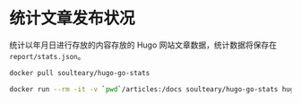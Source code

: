 # 统计文章发布状况

统计以年月日进行存放的内容存放的 Hugo 网站文章数据，统计数据将保存在 `report/stats.json`。

```bash
docker pull soulteary/hugo-go-stats

docker run --rm -it -v `pwd`/articles:/docs soulteary/hugo-go-stats hugo-go-stats /docs
```
